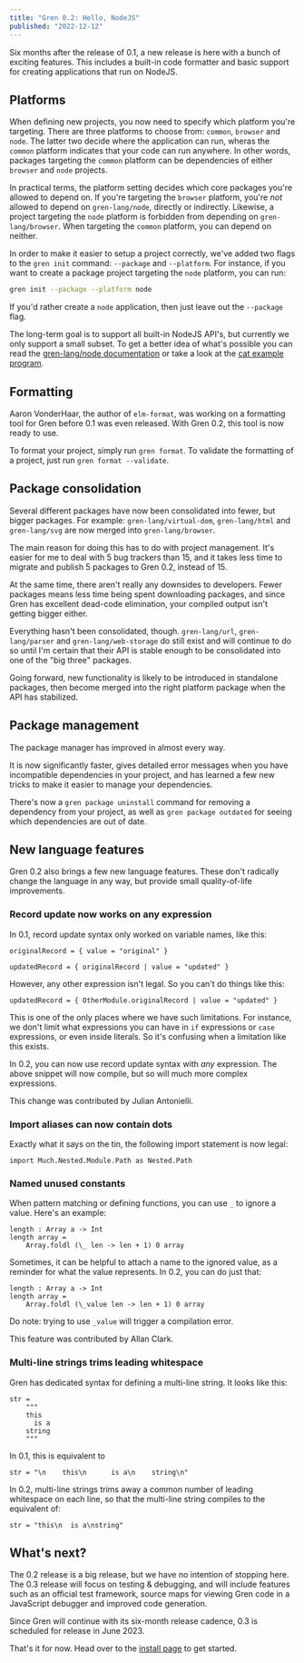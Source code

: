 ```yaml
---
title: "Gren 0.2: Hello, NodeJS"
published: "2022-12-12"
---
```


Six months after the release of 0.1, a new release is here with a bunch of exciting features. This includes a built-in code formatter and basic support for creating applications that run on NodeJS.

## Platforms

When defining new projects, you now need to specify which platform you're targeting. There are three platforms to choose from: `common`, `browser` and `node`. The latter two decide where the application can run, wheras the `common` platform indicates that your code can run anywhere. In other words, packages targeting the `common` platform can be dependencies of either `browser` and `node` projects.

In practical terms, the platform setting decides which core packages you're allowed to depend on. If you're targeting the `browser` platform, you're _not_ allowed to depend on `gren-lang/node`, directly or indirectly. Likewise, a project targeting the `node` platform is forbidden from depending on `gren-lang/browser`. When targeting the `common` platform, you can depend on neither.

In order to make it easier to setup a project correctly, we've added two flags to the `gren init` command: `--package` and `--platform`. For instance, if you want to create a package project targeting the `node` platform, you can run:

```sh
gren init --package --platform node
```

If you'd rather create a `node` application, then just leave out the `--package` flag.

The long-term goal is to support all built-in NodeJS API's, but currently we only support a small subset. To get a better idea of what's possible you can read the [gren-lang/node documentation](https://packages.gren-lang.org/package/gren-lang/node) or take a look at the [cat example program](https://github.com/gren-lang/example-projects/tree/main/cat).

## Formatting

Aaron VonderHaar, the author of `elm-format`, was working on a formatting tool for Gren before 0.1 was even released. With Gren 0.2, this tool is now ready to use.

To format your project, simply run `gren format`. To validate the formatting of a project, just run `gren format --validate`.

## Package consolidation

Several different packages have now been consolidated into fewer, but bigger packages. For example: `gren-lang/virtual-dom`, `gren-lang/html` and `gren-lang/svg` are now merged into `gren-lang/browser`.

The main reason for doing this has to do with project management. It's easier for me to deal with 5 bug trackers than 15, and it takes less time to migrate and publish 5 packages to Gren 0.2, instead of 15.

At the same time, there aren't really any downsides to developers. Fewer packages means less time being spent downloading packages, and since Gren has excellent dead-code elimination, your compiled output isn't getting bigger either.

Everything hasn't been consolidated, though. `gren-lang/url`, `gren-lang/parser` and `gren-lang/web-storage` do still exist and will continue to do so until I'm certain that their API is stable enough to be consolidated into one of the "big three" packages.

Going forward, new functionality is likely to be introduced in standalone packages, then become merged into the right platform package when the API has stabilized.

## Package management

The package manager has improved in almost every way.

It is now significantly faster, gives detailed error messages when you have incompatible dependencies in your project, and has learned a few new tricks to make it easier to manage your dependencies.

There's now a `gren package uninstall` command for removing a dependency from your project, as well as `gren package outdated` for seeing which dependencies are out of date.

## New language features

Gren 0.2 also brings a few new language features. These don't radically change the language in any way, but provide small quality-of-life improvements.

### Record update now works on any expression

In 0.1, record update syntax only worked on variable names, like this:

```gren
originalRecord = { value = "original" }

updatedRecord = { originalRecord | value = "updated" }
```

However, any other expression isn't legal. So you can't do things like this:

```gren
updatedRecord = { OtherModule.originalRecord | value = "updated" }
```

This is one of the only places where we have such limitations. For instance, we don't limit what expressions you can have in `if` expressions or `case` expressions, or even inside literals. So it's confusing when a limitation like this exists.

In 0.2, you can now use record update syntax with _any_ expression. The above snippet will now compile, but so will much more complex expressions.

This change was contributed by Julian Antonielli.

### Import aliases can now contain dots

Exactly what it says on the tin, the following import statement is now legal:

```gren
import Much.Nested.Module.Path as Nested.Path
```

### Named unused constants

When pattern matching or defining functions, you can use `_` to ignore a value. Here's an example:

```gren
length : Array a -> Int
length array =
    Array.foldl (\_ len -> len + 1) 0 array
```

Sometimes, it can be helpful to attach a name to the ignored value, as a reminder for what the value represents. In 0.2, you can do just that:

```gren
length : Array a -> Int
length array =
    Array.foldl (\_value len -> len + 1) 0 array
```

Do note: trying to use `_value` will trigger a compilation error.

This feature was contributed by Allan Clark.

### Multi-line strings trims leading whitespace

Gren has dedicated syntax for defining a multi-line string. It looks like this:

```gren
str =
    """
    this
      is a
    string
    """
```

In 0.1, this is equivalent to

```gren
str = "\n    this\n      is a\n    string\n"
```

In 0.2, multi-line strings trims away a common number of leading whitespace on each line, so that the multi-line string compiles to the equivalent of:

```gren
str = "this\n  is a\nstring"
```

## What's next?

The 0.2 release is a big release, but we have no intention of stopping here. The 0.3 release will focus on testing & debugging, and will include features such as an official test framework, source maps for viewing Gren code in a JavaScript debugger and improved code generation.

Since Gren will continue with its six-month release cadence, 0.3 is scheduled for release in June 2023.

That's it for now. Head over to the [install page](/install) to get started.
